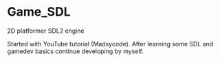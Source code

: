 # Game_SDL
 2D platformer SDL2 engine

 Started with YouTube tutorial (Madsycode). After learning some SDL and gamedev basics continue developing by myself.
